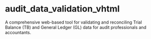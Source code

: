 # audit_data_validation_vhtml
A comprehensive web-based tool for validating and reconciling Trial Balance (TB) and General Ledger (GL) data for audit professionals and accountants.
